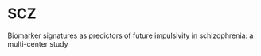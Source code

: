# SCZ
Biomarker signatures as predictors of future impulsivity in schizophrenia: a multi-center study
